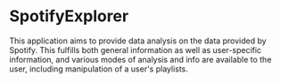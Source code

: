 # SpotifyExplorer
This application aims to provide data analysis on the data provided by Spotify. This fulfills both general information as well as user-specific information, and various modes of analysis and info are available to the user, including manipulation of a user's playlists.
